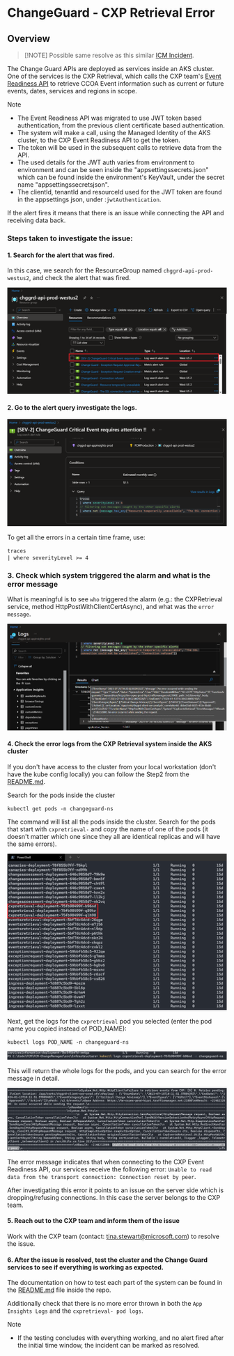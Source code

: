 ﻿# ChangeGuard - CXP Retrieval Error

## Overview

> [!NOTE] Possible same resolve as this similar [ICM Incident](https://portal.microsofticm.com/imp/v3/incidents/incident/407839716).

The Change Guard APIs are deployed as services inside an AKS cluster.
One of the services is the CXP Retrieval, which calls the CXP team's [Event Readiness API](https://eng.ms/docs/cloud-ai-platform/azure-cxp/cxp-product-and-platform/assist-insights-data-and-engage-aide/event-readiness) 
to retrieve CCOA Event information such as current or future events, dates, services and regions in scope.

> [!NOTE]
> - The Event Readiness API was migrated to use JWT token based authentication, from the previous client certificate based authentication.
> - The system will make a call, using the Managed Identity of the AKS cluster, to the CXP Event Readiness API to get the token.
> - The token will be used in the subsequent calls to retrieve data from the API.
> - The used details for the JWT auth varies from environment to environment and can be seen inside the "appsettingssecrets.json" which can be found inside the environment's KeyVault, under the secret name "appsettingssecretsjson".
> - The clientId, tenantId and resourceId used for the JWT token are found in the appsettings json, under :`jwtAuthentication`.

If the alert fires it means that there is an issue while connecting the API and receiving data back.

### Steps taken to investigate the issue:

#### 1. Search for the alert that was fired.

In this case, we search for the ResourceGroup named `chggrd-api-prod-westus2`, and check the alert that was fired.

![Kusto Details](media/CxpRetrievalError/1_SearchAlert.png)

#### 2. Go to the alert query investigate the logs.

![Kusto Details](media/CxpRetrievalError/2_AlertQuery.png)

To get all the errors in a certain time frame, use:
```
traces
| where severityLevel >= 4
```

### 3. Check which system triggered the alarm and what is the error message
What is meaningful is to see `who` triggered the alarm (e.g.: the CXPRetrieval service, method
HttpPostWithClientCertAsync), and what was the `error message`.

![Kusto Details](media/CxpRetrievalError/3_AlertMessage.png)

#### 4. Check the error logs from the CXP Retrieval system inside the AKS cluster

If you don't have access to the cluster from your local workstation (don't have the kube config locally) you can follow the Step2 from the [README.md](https://msazure.visualstudio.com/One/_git/FCM-ChangeManager?path=/src/README.md).

Search for the pods inside the cluster
```
kubectl get pods -n changeguard-ns
 ```
The command will list all the pods inside the cluster. Search for the pods that start with `cxpretrieval-` and copy the name of one of the pods (it doesn't matter which one 
since they all are identical replicas and will have the same errors).

![Kusto Details](media/CxpRetrievalError/4_cxpretrievalpods.png)

Next, get the logs for the `cxpretrieval` pod you selected (enter the pod name you copied instead of POD_NAME):
```
kubectl logs POD_NAME -n changeguard-ns
 ```

![Kusto Details](media/CxpRetrievalError/5_podlogs.png)

This will return the whole logs for the pods, and you can search for the error message in detail.

![Kusto Details](media/CxpRetrievalError/6_podlogmessage.png)

The error message indicates that when connecting to the CXP Event Readiness API, our services receive the following error:
`Unable to read data from the transport connection: Connection reset by peer`.

After investigating this error it points to an issue on the server side which is dropping/refusing connections. In this case the server belongs to the CXP team.

#### 5. Reach out to the CXP team and inform them of the issue

Work with the CXP team (contact: tina.stewart@microsoft.com) to resolve the issue.

#### 6. After the issue is resolved, test the cluster and the Change Guard services to see if everything is working as expected.

The documentation on how to test each part of the system can be found in
the [README.md](https://msazure.visualstudio.com/One/_git/FCM-ChangeManager?path=/src/README.md) file inside the repo.

Additionally check that there is no more error thrown in both the `App Insights Logs` and the `cxpretrieval- pod logs`. 

> [!NOTE]
> - If the testing concludes with everything working, and no alert fired after the initial time window, the incident can be marked as resolved.